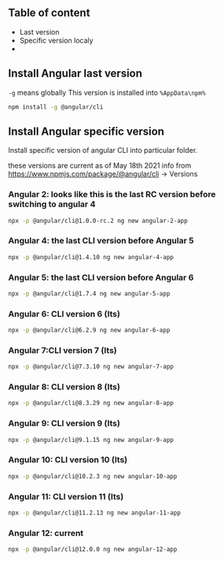 ## Table of content
* Last version
* Specific version localy
* 
## Install Angular last version
`-g` means globally
This version is installed into `%AppData\npm%`
```bash
npm install -g @angular/cli
```
## Install Angular specific version
Install specific version of angular CLI into particular folder.

these versions are current as of May 18th 2021 
info from https://www.npmjs.com/package/@angular/cli -> Versions

### Angular 2: looks like this is the last RC version before switching to angular 4 
```bash 
npx -p @angular/cli@1.0.0-rc.2 ng new angular-2-app
```

### Angular 4: the last CLI version before Angular 5
```bash
npx -p @angular/cli@1.4.10 ng new angular-4-app
```

### Angular 5: the last CLI version before Angular 6
```bash
npx -p @angular/cli@1.7.4 ng new angular-5-app
```

### Angular 6: CLI version 6 (lts)
```bash
npx -p @angular/cli@6.2.9 ng new angular-6-app 
```

### Angular 7:CLI version 7 (lts)
```bash
npx -p @angular/cli@7.3.10 ng new angular-7-app 
```

### Angular 8: CLI version 8 (lts)
```bash
npx -p @angular/cli@8.3.29 ng new angular-8-app 
```

### Angular 9: CLI version 9 (lts)
```bash
npx -p @angular/cli@9.1.15 ng new angular-9-app
```

### Angular 10: CLI version 10 (lts)
```bash
npx -p @angular/cli@10.2.3 ng new angular-10-app
```

### Angular 11: CLI version 11 (lts)
```bash
npx -p @angular/cli@11.2.13 ng new angular-11-app
```

### Angular 12: current
```bash
npx -p @angular/cli@12.0.0 ng new angular-12-app
```
